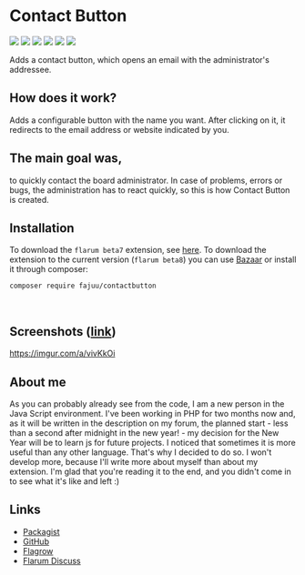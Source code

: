 # Contact Button
![](https://img.shields.io/github/release/fajuu/contactbutton.svg) ![](https://img.shields.io/github/release-date/fajuu/contactbutton.svg) ![](https://img.shields.io/github/languages/top/fajuu/contactbutton.svg) ![](https://img.shields.io/github/license/fajuu/contactbutton.svg) ![](https://img.shields.io/packagist/dt/fajuu/contactbutton.svg) [![](https://img.shields.io/github/followers/fajuu.svg?label=Follow&style=social)](https://github.com/fajuu)

Adds a contact button, which opens an email with the administrator's addressee.
## How does it work?
Adds a configurable button with the name you want. After clicking on it, it redirects to the email address or website indicated by you.
⠀
## The main goal was,
to quickly contact the board administrator. In case of problems, errors or bugs, the administration has to react quickly, so this is how Contact Button is created.
⠀
## Installation
To download the `flarum beta7` extension, see [here](https://discuss.flarum.org/d/18232-contact-button-for-flarum-beta-7-step-by-step-installation).
To download the extension to the current version (`flarum beta8`) you can use [Bazaar](https://discuss.flarum.org/d/5151-flagrow-bazaar-the-extension-marketplace) or install it through composer: 
```
composer require fajuu/contactbutton
```

⠀
## Screenshots ([link](https://imgur.com/a/vivKkOi))

https://imgur.com/a/vivKkOi
⠀
## About me
As you can probably already see from the code, I am a new person in the Java Script environment. I've been working in PHP for two months now and, as it will be written in the description on my forum, the planned start - less than a second after midnight in the new year! - my decision for the New Year will be to learn js for future projects. I noticed that sometimes it is more useful than any other language. That's why I decided to do so. I won't develop more, because I'll write more about myself than about my extension. I'm glad that you're reading it to the end, and you didn't come in to see what it's like and left :)
⠀
## Links
- [Packagist](https://packagist.org/packages/fajuu/contactbutton)
- [GitHub](https://github.com/fajuu/contactbutton)
- [Flagrow](https://flagrow.io/extensions/fajuu/contactbutton)
- [Flarum Discuss](https://discuss.flarum.org/d/18228-contact-button)